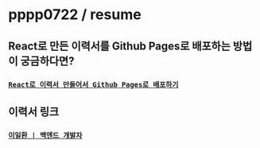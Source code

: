 # pppp0722 / resume

## React로 만든 이력서를 Github Pages로 배포하는 방법이 궁금하다면?

### [`React로 이력서 만들어서 Github Pages로 배포하기`](https://velog.io/@pppp0722/React%EB%A1%9C-%EC%9D%B4%EB%A0%A5%EC%84%9C-%EB%A7%8C%EB%93%A4%EC%96%B4%EC%84%9C-Github-Pages%EB%A1%9C-%EB%B0%B0%ED%8F%AC%ED%95%98%EA%B8%B0)

## 이력서 링크

### [`이일환 | 백엔드 개발자`](https://pppp0722.github.io/resume/)